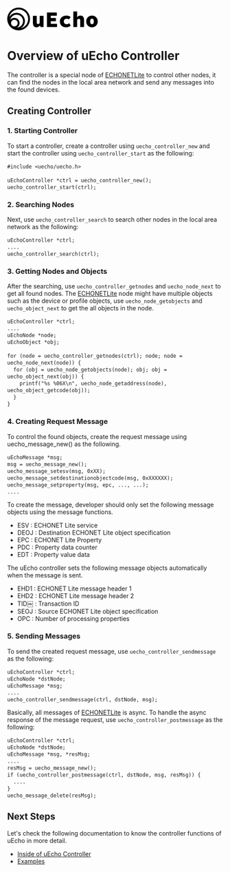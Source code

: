 ![logo](img/logo.png)

# Overview of uEcho Controller

The controller is a special node of [ECHONETLite][enet] to control other nodes, it can find the nodes in the local area network and send any messages into the found devices.

## Creating Controller

### 1. Starting Controller

To start a controller, create a controller using `uecho_controller_new` and start the controller using `uecho_controller_start` as the following:

```
#include <uecho/uecho.h>

uEchoController *ctrl = uecho_controller_new();
uecho_controller_start(ctrl);
```

### 2. Searching Nodes

Next, use `uecho_controller_search` to search other nodes in the local area network as the following:

```
uEchoController *ctrl;
....
uecho_controller_search(ctrl);
```

### 3. Getting Nodes and Objects

After the searching, use `uecho_controller_getnodes` and `uecho_node_next` to get all found nodes. The [ECHONETLite](http://www.echonet.gr.jp/english/index.htm) node might have multiple objects such as the device or profile objects, use `uecho_node_getobjects` and `uecho_object_next` to get the all objects in the node.

```
uEchoController *ctrl;
....
uEchoNode *node;
uEchoObject *obj;

for (node = uecho_controller_getnodes(ctrl); node; node = uecho_node_next(node)) {
  for (obj = uecho_node_getobjects(node); obj; obj = uecho_object_next(obj)) {
    printf("%s %06X\n", uecho_node_getaddress(node), uecho_object_getcode(obj));
  }
}
```

### 4. Creating Request Message

To control the found objects, create the request message using uecho_message_new() as the following.

```
uEchoMessage *msg;
msg = uecho_message_new();
uecho_message_setesv(msg, 0xXX);
uecho_message_setdestinationobjectcode(msg, 0xXXXXXX);
uecho_message_setproperty(msg, epc, ..., ...);
....
```

To create the message, developer should only set the following message objects using the message functions.

- ESV : ECHONET Lite service
- DEOJ : Destination ECHONET Lite object specification
- EPC : ECHONET Lite Property
- PDC : Property data counter
- EDT : Property value data

The uEcho controller sets the following message objects automatically when the message is sent.

- EHD1 : ECHONET Lite message header 1
- EHD2 : ECHONET Lite message header 2
- TID￼  : Transaction ID
- SEOJ : Source ECHONET Lite object specification
- OPC  : Number of processing properties

### 5. Sending Messages

To send the created request message, use `uecho_controller_sendmessage` as the following:

```
uEchoController *ctrl;
uEchoNode *dstNode;
uEchoMessage *msg;
....
uecho_controller_sendmessage(ctrl, dstNode, msg);
```

Basically, all messages of [ECHONETLite](http://www.echonet.gr.jp/english/index.htm) is async. To handle the async response of the message request, use `uecho_controller_postmessage` as the following:

```
uEchoController *ctrl;
uEchoNode *dstNode;
uEchoMessage *msg, *resMsg;
....
resMsg = uecho_message_new();
if (uecho_controller_postmessage(ctrl, dstNode, msg, resMsg)) {
  ....  
}
uecho_message_delete(resMsg);
```

## Next Steps

Let's check the following documentation to know the controller functions of uEcho in more detail.

- [Inside of uEcho Controller](./controller_inside.md)
- [Examples](./examples.md)

[enet]:http://echonet.jp/english/
